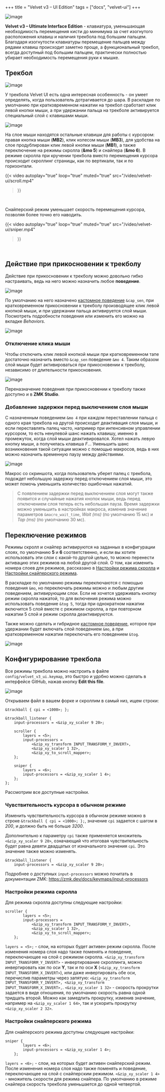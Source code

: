 +++
title = "Velvet v3 – UI Edition"
tags = ["docs", "velvet-ui"]
+++

![image](/images/velvet-ui/velvet.jpg)

**Velvet v3 – Ultimate Interface Edition** - клавиатура, уменьшающая необходимость перемещения кисти до минимума за счет изогнутого расположения клавиш и наличия трекбола под большим пальцем. Благодаря изогнутости клавиатуры перемещение пальцев между рядами клавиш происходит заметно проще, а функциональный трекбол, всегда доступный под большим пальцем, практически полностью убирает необходимость перемещения руки к мышке.


## Трекбол

![image](/images/velvet-ui/trackball.jpg)

У трекбола Velvet UI есть одна интересная особенность - он умеет определять, когда пользователь дотрагивается до шара. В раскладке по умолчанию при кратковременном нажатии на трекбол сработает клик левой кнопки мыши, а при удержании пальца на трекболе активируется специальный слой с клавишами мыши.

![image](/images/velvet-ui/layer.png)

На слое мыши находятся остальные клавиши для работы с курсором: правая кнопка мыши (**MB2**), клик колесом мыши (**MB3**), для удобства на слое продублирован клик левой кнопки мыши (**MB1**), а также переключение на режимы скролла (**&mo 5**) и снайпера (**&mo 6**). 
В режиме скролла при кручении трекбола вместо перемещения курсора происходит скроллинг страницы, как по вертикали, так и по горизонтали.

{{< video 
    autoplay="true"
    loop="true"
    muted="true"
    src="/video/velvet-ui/scroll.mp4" 
>}}
<br />


Снайперский режим уменьшает скорость перемещения курсора, позволяя более точно его наводить.

{{< video 
    autoplay="true"
    loop="true"
    muted="true"
    src="/video/velvet-ui/sniper.mp4" 
>}}
<br />

## Действие при прикосновении к трекболу

Действие при прикосновении к трекболу можно довольно гибко настраивать, ведь на него можно назначить любое **поведение**. 

![image](/images/velvet-ui/keymap.png)

По умолчанию на него назначено <a href="https://journey.ergohaven.xyz/pages/docs/keymap-editor/#custom-behaviors" target="_blank">кастомное поведение</a> `&cap_sen`, при кратковременном прикосновении к трекболу производящее клик левой кнопкой мыши, и при удержании пальца активируется слой мыши. Посмотреть подробности поведения или изменить его можно на вкладке *Behaviors*.

![image](/images/velvet-ui/capsen.png)


### Отключение клика мыши

Чтобы отключить клик левой кнопкой мыши при кратковременном тапе достаточно назначить вместо `&cap_sen` поведение `&mo 4`. Таким образом слой мыши будет активироваться при прикосновении к трекболу, независимо от длительности прикосновения.

![image](/images/velvet-ui/keymap-mo.png)

Переназначение поведения при прикосновении к трекболу также доступно и в **ZMK Studio**.  


### Добавление задержки перед выключением слоя мыши

С назначенным поведением `&mo 4` при каждом переставлении пальца с одного края трекбола на другой происходит деактивация слоя мыши, и если переставлять палец часто, например при интенсивном управлении курсором, то есть ненулевой шанс нажать клавишу, именно в промежуток, когда слой мыши деактивировался. Хотел нажать левую кнопку мыши, а получилась клавиша *F*... Уменьшить шанс возникновения такой ситуации можно с помощью макросов, ведь в них можно назначить временную паузу между действиями.   

![image](/images/velvet-ui/senmo.png)

Макрос со скриншота, когда пользователь уберет палец с трекбола, подождет небольшую задержку перед отключением слоя мыши, это может помочь уменьшить количество ошибочных нажатий.  
> С появлением задержки перед выключением слоя могут также появится и случайные нажатия кнопок мыши, ведь перед отключением слоя теперь есть небольшая пауза. Время задержки можно уменьшить в настройках макроса, изменив значение параметров `&macro_wait_time`, *Wait (ms)* (по умолчанию 15 мс) и *Tap (ms)* (по умолчанию 30 мс).


## Переключение режимов

Режимы скролл и снайпер активируются на заданных в конфигурации слоях, по умолчанию **5** и **6** соответственно, и если вы хотите использовать эти слои с какой-то другой целью, то можно перенести активацию этих режимов на любой другой слой. О том, как изменить номера слоев для режимов, рассказано в [Настройки режима скролла](#настройки-режима-скролла) и [Настройки снайперского режима](#настройки-снайперского-режима).  
  
В раскладке по умолчанию режимы переключаются с помощью поведения `&mo`, но переключать режимы можно и любым другим поведением, активирующим слои. Если не хочется удерживать кнопку режим скролла нажатой, то для включения режима можно использовать поведение `&tog 5`, тогда при однократном нажатии включится 5 слой вместе с режимом скролла, а при повторном нажатии 5 слой и режим скролла деактивируются.  

Также можно сделать и гибридное <a href="https://journey.ergohaven.xyz/pages/docs/keymap-editor/#custom-behaviors" target="_blank">кастомное поведение</a>, которое при удержании будет включать слой поведением `&mo`, а при кратковременном нажатии переключать его поведением `&tog`.

![image](/images/velvet-ui/mode-behavior.png)

## Конфигурирование трекбола

Все режимы трекбола можно настроить в файле `config/velvet_v3_ui.keymap`, это быстро и удобно можно сделать в интерфейсе GitHub, нажав кнопку **Edit this file**.

![image](/images/velvet-ui/github-edit.png)

Открываем файл в вашем форке и скроллим в самый низ, ищем строки:

```
&trackball { cpi = <1000>; };

&trackball_listener {
    input-processors = <&zip_xy_scaler 9 20>;

    scroller {
        layers = <5>;
        input-processors =
            <&zip_xy_transform INPUT_TRANSFORM_Y_INVERT>,
            <&zip_xy_scaler 1 32>,
            <&zip_xy_to_scroll_mapper>;
    };

    sniper {
        layers = <6>;
        input-processors = <&zip_xy_scaler 1 4>;
    };
};
```

Рассмотрим все доступные настройки.


### Чувствительность курсора в обычном режиме

Изменить чувствительность курсора в обычном режиме можно в строке `&trackball { cpi = <1000>; };`, значение `cpi` задается с шагом в *200*, и должно быть не больше *3200*. 

Дополнительно к параметру `cpi` также применяется множитель `<&zip_xy_scaler 9 20>`, означающий что итоговая чувствительность будет равна девяти двадцатых от изначального значения `cpi`. Это значение также можно изменять. 
```
&trackball_listener {
    input-processors = <&zip_xy_scaler 9 20>;
```
Подробнее о доступных `input-processors` можно почитать в документации ZMK: https://zmk.dev/docs/keymaps/input-processors


### Настройки режима скролла

Для режима скролла доступны следующие настройки:
```
scroller {
        layers = <5>;
        input-processors =
            <&zip_xy_transform INPUT_TRANSFORM_Y_INVERT>,
            <&zip_xy_scaler 1 32>,
            <&zip_xy_to_scroll_mapper>;
    };
```
`layers = <5>;` - слои, на которых будет активен режим скролла. После изменения номера слоя надо также поменять и поведение, переключающее на слой с режимом скролла.
`<&zip_xy_transform INPUT_TRANSFORM_Y_INVERT>` - инвертирование скроллинга, можно инвертировать как по оси **Y**, так и по оси **X** (`<&zip_xy_transform INPUT_TRANSFORM_X_INVERT>`), или даже инвертировать обе оси, перечислив параметры через запятую: `<&zip_xy_transform INPUT_TRANSFORM_Y_INVERT>, <&zip_xy_transform INPUT_TRANSFORM_Х_INVERT>,`.
`<&zip_xy_scaler 1 32>` - скорость прокрутки задается в виде отношения, по умолчанию скорость равна одной тридцать второй. Можно как замедлить прокрутку, изменив значение, например на `<&zip_xy_scaler 1 64>`, так и ускорить прокрутку `<&zip_xy_scaler 2 32>`.


### Настройки снайперского режима

Для снайперского режима доступны следующие настройки:
```
sniper {
        layers = <6>;
        input-processors = <&zip_xy_scaler 1 4>;
    };
```
`layers = <6>;` - слои, на которых будет активен снайперский режим. После изменения номера слоя надо также поменять и поведение, переключающее на слой с снайперским режимом.
`<&zip_xy_scaler 1 4>` - множитель скорости для режима снайпера. По умолчанию в режиме снайпера скорость трекбола уменьшается до одной четвертой.


